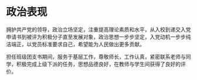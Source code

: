 # 政治表现

<p>
拥护共产党的领导，政治立场坚定，注重提高理论素质和水平，从入校到递交入党申请书到被评为积极分子直至发展对象，政治思想一步步坚定，入党动机一步步纯洁端正，以党员标准要求自己，希望能为人民做出更多贡献。
</p>

<p>
担任班级团支书期间，服务于基层工作，尊敬师长，工作认真，紧密联系老师与同学，积极完成上级下派的任务，思想品德良好，在教师与学生间获得了良好的评价。
</p>
